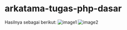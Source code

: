 # arkatama-tugas-php-dasar

Hasilnya sebagai berikut:
![image1](https://user-images.githubusercontent.com/33245436/193319855-af550644-03d9-4269-bcbf-21c514bc936b.png)
![image2](https://user-images.githubusercontent.com/33245436/193319897-3436da80-bbad-4a6c-81ec-02588390fbab.png)
